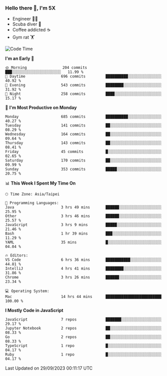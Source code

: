 ### Hello there 👋, I'm 5X

* Engineer 👨‍💻
* Scuba diver 🤿
* Coffee addicted ☕️
* Gym rat 🏋️

<!--START_SECTION:waka-->
![Code Time](http://img.shields.io/badge/Code%20Time-561%20hrs%207%20mins-blue)

**I'm an Early 🐤** 

```text
🌞 Morning                204 commits         ███░░░░░░░░░░░░░░░░░░░░░░   11.99 % 
🌆 Daytime                696 commits         ██████████░░░░░░░░░░░░░░░   40.92 % 
🌃 Evening                543 commits         ████████░░░░░░░░░░░░░░░░░   31.92 % 
🌙 Night                  258 commits         ████░░░░░░░░░░░░░░░░░░░░░   15.17 % 
```
📅 **I'm Most Productive on Monday** 

```text
Monday                   685 commits         ██████████░░░░░░░░░░░░░░░   40.27 % 
Tuesday                  141 commits         ██░░░░░░░░░░░░░░░░░░░░░░░   08.29 % 
Wednesday                164 commits         ██░░░░░░░░░░░░░░░░░░░░░░░   09.64 % 
Thursday                 143 commits         ██░░░░░░░░░░░░░░░░░░░░░░░   08.41 % 
Friday                   45 commits          █░░░░░░░░░░░░░░░░░░░░░░░░   02.65 % 
Saturday                 170 commits         ██░░░░░░░░░░░░░░░░░░░░░░░   09.99 % 
Sunday                   353 commits         █████░░░░░░░░░░░░░░░░░░░░   20.75 % 
```


📊 **This Week I Spent My Time On** 

```text
🕑︎ Time Zone: Asia/Taipei

💬 Programming Languages: 
Java                     3 hrs 49 mins       ██████░░░░░░░░░░░░░░░░░░░   25.95 % 
Other                    3 hrs 46 mins       ██████░░░░░░░░░░░░░░░░░░░   25.57 % 
JavaScript               3 hrs 9 mins        █████░░░░░░░░░░░░░░░░░░░░   21.46 % 
Bash                     1 hr 39 mins        ███░░░░░░░░░░░░░░░░░░░░░░   11.29 % 
YAML                     35 mins             █░░░░░░░░░░░░░░░░░░░░░░░░   04.04 % 

🔥 Editors: 
VS Code                  6 hrs 36 mins       ███████████░░░░░░░░░░░░░░   44.81 % 
IntelliJ                 4 hrs 41 mins       ████████░░░░░░░░░░░░░░░░░   31.86 % 
Chrome                   3 hrs 26 mins       ██████░░░░░░░░░░░░░░░░░░░   23.34 % 

💻 Operating System: 
Mac                      14 hrs 44 mins      █████████████████████████   100.00 % 
```

**I Mostly Code in JavaScript** 

```text
JavaScript               7 repos             ███████░░░░░░░░░░░░░░░░░░   29.17 % 
Jupyter Notebook         2 repos             ██░░░░░░░░░░░░░░░░░░░░░░░   08.33 % 
Go                       2 repos             ██░░░░░░░░░░░░░░░░░░░░░░░   08.33 % 
TypeScript               1 repo              █░░░░░░░░░░░░░░░░░░░░░░░░   04.17 % 
Ruby                     1 repo              █░░░░░░░░░░░░░░░░░░░░░░░░   04.17 % 
```




 Last Updated on 29/09/2023 00:11:17 UTC
<!--END_SECTION:waka-->
